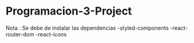 # Programacion-3-Project

Nota :
Se debe de instalar las dependencias
-styled-components
-react-router-dom
-react-icons
